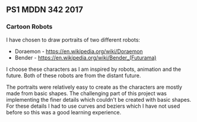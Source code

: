 ## PS1 MDDN 342 2017

### Cartoon Robots

I have chosen to draw portraits of two different robots:

 * Doraemon  - https://en.wikipedia.org/wiki/Doraemon 
 * Bender       - https://en.wikipedia.org/wiki/Bender_(Futurama)   

I choose these characters as I am inspired by robots, animation and the future.  Both of these robots are from the distant future.

The portraits were relatively easy to create as the characters are mostly made from basic shapes. The challenging part of this project was implementing the finer details which couldn't be created with basic shapes.  For these details I had to use curves and beziers which I have not used before so this was a good learning experience. 